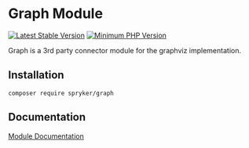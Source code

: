 # Graph Module
[![Latest Stable Version](https://poser.pugx.org/spryker/graph/v/stable.svg)](https://packagist.org/packages/spryker/graph)
[![Minimum PHP Version](https://img.shields.io/badge/php-%3E%3D%207.4-8892BF.svg)](https://php.net/)

Graph is a 3rd party connector module for the graphviz implementation.

## Installation

```
composer require spryker/graph
```

## Documentation

[Module Documentation](https://docs.spryker.com)

